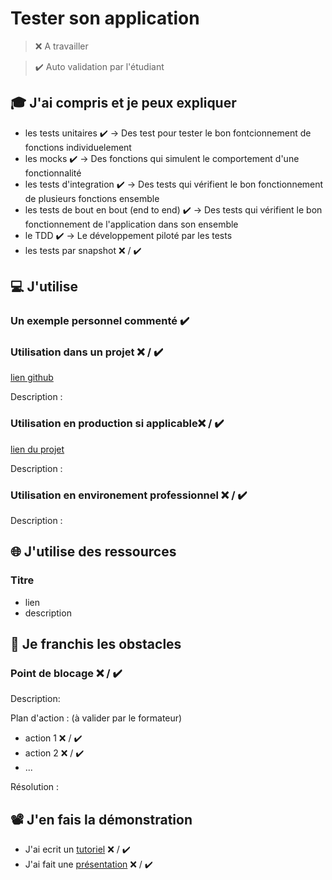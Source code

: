 # Tester son application

> ❌ A travailler

> ✔️ Auto validation par l'étudiant

## 🎓 J'ai compris et je peux expliquer

- les tests unitaires ✔️ -> Des test pour tester le bon fontcionnement de fonctions individuelement
- les mocks ✔️ -> Des fonctions qui simulent le comportement d'une fonctionnalité
- les tests d'integration ✔️ -> Des tests qui vérifient le bon fonctionnement de plusieurs fonctions ensemble
- les tests de bout en bout (end to end) ✔️ -> Des tests qui vérifient le bon fonctionnement de l'application dans son ensemble
- le TDD  ✔️ -> Le développement piloté par les tests
- les tests par snapshot ❌ / ✔️

## 💻 J'utilise

### Un exemple personnel commenté ✔️

### Utilisation dans un projet ❌ / ✔️

[lien github](...)

Description :

### Utilisation en production si applicable❌ / ✔️

[lien du projet](...)

Description :

### Utilisation en environement professionnel ❌ / ✔️

Description :

## 🌐 J'utilise des ressources

### Titre

- lien
- description

## 🚧 Je franchis les obstacles

### Point de blocage ❌ / ✔️

Description:

Plan d'action : (à valider par le formateur)

- action 1 ❌ / ✔️
- action 2 ❌ / ✔️
- ...

Résolution :

## 📽️ J'en fais la démonstration

- J'ai ecrit un [tutoriel](...) ❌ / ✔️
- J'ai fait une [présentation](...) ❌ / ✔️
